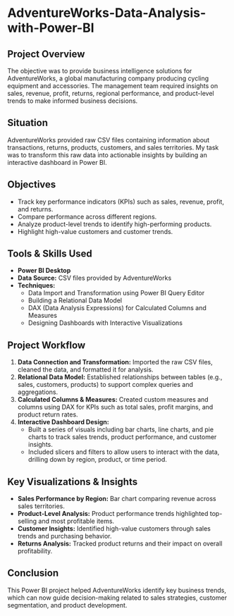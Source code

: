 # AdventureWorks-Data-Analysis-with-Power-BI

## Project Overview
The objective was to provide business intelligence solutions for AdventureWorks, a global manufacturing company producing cycling equipment and accessories. The management team required insights on sales, revenue, profit, returns, regional performance, and product-level trends to make informed business decisions.

## Situation
AdventureWorks provided raw CSV files containing information about transactions, returns, products, customers, and sales territories. My task was to transform this raw data into actionable insights by building an interactive dashboard in Power BI.

## Objectives
- Track key performance indicators (KPIs) such as sales, revenue, profit, and returns.
- Compare performance across different regions.
- Analyze product-level trends to identify high-performing products.
- Highlight high-value customers and customer trends.

## Tools & Skills Used
- **Power BI Desktop**
- **Data Source:** CSV files provided by AdventureWorks
- **Techniques:**
  - Data Import and Transformation using Power BI Query Editor
  - Building a Relational Data Model
  - DAX (Data Analysis Expressions) for Calculated Columns and Measures
  - Designing Dashboards with Interactive Visualizations

## Project Workflow
1. **Data Connection and Transformation:** Imported the raw CSV files, cleaned the data, and formatted it for analysis.
2. **Relational Data Model:** Established relationships between tables (e.g., sales, customers, products) to support complex queries and aggregations.
3. **Calculated Columns & Measures:** Created custom measures and columns using DAX for KPIs such as total sales, profit margins, and product return rates.
4. **Interactive Dashboard Design:**
   - Built a series of visuals including bar charts, line charts, and pie charts to track sales trends, product performance, and customer insights.
   - Included slicers and filters to allow users to interact with the data, drilling down by region, product, or time period.

## Key Visualizations & Insights
- **Sales Performance by Region:** Bar chart comparing revenue across sales territories.
- **Product-Level Analysis:** Product performance trends highlighted top-selling and most profitable items.
- **Customer Insights:** Identified high-value customers through sales trends and purchasing behavior.
- **Returns Analysis:** Tracked product returns and their impact on overall profitability.

## Conclusion
This Power BI project helped AdventureWorks identify key business trends, which can now guide decision-making related to sales strategies, customer segmentation, and product development.
